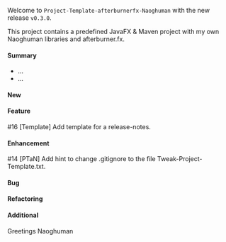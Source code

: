 Welcome to `Project-Template-afterburnerfx-Naoghuman` with the new release `v0.3.0`.

This project contains a predefined JavaFX & Maven project with my own Naoghuman 
libraries and afterburner.fx.



#### Summary
* ...
* ...



#### New



#### Feature
#16 [Template] Add template for a release-notes.



#### Enhancement
#14 [PTaN] Add hint to change .gitignore to the file Tweak-Project-Template.txt.



#### Bug



#### Refactoring



#### Additional



Greetings
Naoghuman



[//]: # (Issues which will be integrated in this release)



[//]: # (Links)

